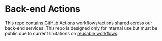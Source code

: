 # Back-end Actions

This repo contains [GitHub Actions](https://docs.github.com/en/actions)
workflows/actions shared across our back-end services. This repo is designed
only for internal use but must be public due to current limitations on [reusable
workflows](https://docs.github.com/en/actions/using-workflows/reusing-workflows#access-to-reusable-workflows).
